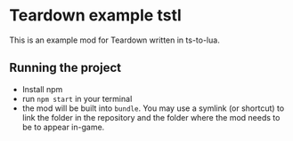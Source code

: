 # Teardown example tstl

This is an example mod for Teardown written in ts-to-lua.

## Running the project

-   Install npm
-   run `npm start` in your terminal
-   the mod will be built into `bundle`. You may use a symlink (or shortcut) to link the folder in the repository and the folder where the mod needs to be to appear in-game.

